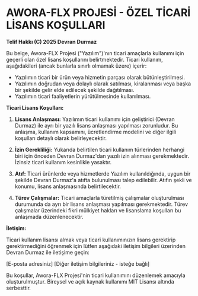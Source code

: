 # AWORA-FLX PROJESİ - ÖZEL TİCARİ LİSANS KOŞULLARI

**Telif Hakkı (C) 2025 Devran Durmaz**

Bu belge, Awora-FLX Projesi ("Yazılım")'nın ticari amaçlarla kullanımı için geçerli olan özel lisans koşullarını belirtmektedir. Ticari kullanım, aşağıdakileri (ancak bunlarla sınırlı olmamak üzere) içerir:

* Yazılımın ticari bir ürün veya hizmetin parçası olarak bütünleştirilmesi.
* Yazılımın doğrudan veya dolaylı olarak satılması, kiralanması veya başka bir şekilde gelir elde edilecek şekilde dağıtılması.
* Yazılımın ticari faaliyetlerin yürütülmesinde kullanılması.

**Ticari Lisans Koşulları:**

1.  **Lisans Anlaşması:** Yazılımın ticari kullanımı için geliştirici (Devran Durmaz) ile ayrı bir yazılı lisans anlaşması yapılması zorunludur. Bu anlaşma, kullanım kapsamını, ücretlendirme modelini ve diğer ilgili koşulları detaylı olarak belirleyecektir.

2.  **İzin Gerekliliği:** Yukarıda belirtilen ticari kullanım türlerinden herhangi biri için önceden Devran Durmaz'dan yazılı izin alınması gerekmektedir. İzinsiz ticari kullanım kesinlikle yasaktır.

3.  **Atıf:** Ticari ürünlerde veya hizmetlerde Yazılım kullanıldığında, uygun bir şekilde Devran Durmaz'a atıfta bulunulması talep edilebilir. Atıfın şekli ve konumu, lisans anlaşmasında belirtilecektir.

4.  **Türev Çalışmalar:** Ticari amaçlarla türetilmiş çalışmalar oluşturulması durumunda da ayrı bir lisans anlaşması yapılması gerekmektedir. Türev çalışmalar üzerindeki fikri mülkiyet hakları ve lisanslama koşulları bu anlaşmada düzenlenecektir.

**İletişim:**

Ticari kullanım lisansı almak veya ticari kullanımınızın lisans gerektirip gerektirmediğini öğrenmek için lütfen aşağıdaki iletişim bilgileri üzerinden Devran Durmaz ile iletişime geçin:

[E-posta adresiniz]
[Diğer iletişim bilgileriniz - isteğe bağlı]

Bu koşullar, Awora-FLX Projesi'nin ticari kullanımını düzenlemek amacıyla oluşturulmuştur. Bireysel ve açık kaynak kullanımı MIT Lisansı altında serbesttir.
